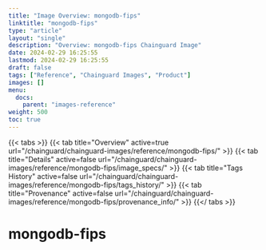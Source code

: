 ```yaml
---
title: "Image Overview: mongodb-fips"
linktitle: "mongodb-fips"
type: "article"
layout: "single"
description: "Overview: mongodb-fips Chainguard Image"
date: 2024-02-29 16:25:55
lastmod: 2024-02-29 16:25:55
draft: false
tags: ["Reference", "Chainguard Images", "Product"]
images: []
menu: 
  docs: 
    parent: "images-reference"
weight: 500
toc: true
---
```


{{< tabs >}}
{{< tab title="Overview" active=true url="/chainguard/chainguard-images/reference/mongodb-fips/" >}}
{{< tab title="Details" active=false url="/chainguard/chainguard-images/reference/mongodb-fips/image_specs/" >}}
{{< tab title="Tags History" active=false url="/chainguard/chainguard-images/reference/mongodb-fips/tags_history/" >}}
{{< tab title="Provenance" active=false url="/chainguard/chainguard-images/reference/mongodb-fips/provenance_info/" >}}
{{</ tabs >}}

# mongodb-fips
